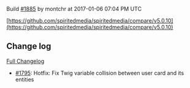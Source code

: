 Build [#1885](https://circleci.com/gh/spiritedmedia/spiritedmedia/1885) by montchr at 2017-01-06 07:04 PM UTC

[https://github.com/spiritedmedia/spiritedmedia/compare/v5.0.10](https://github.com/spiritedmedia/spiritedmedia/compare/v5.0.10)
## Change log
[Full Changelog](https://github.com/spiritedmedia/spiritedmedia/compare/v5.0.9...v5.0.10)

 - [#1795](https://github.com/spiritedmedia/spiritedmedia/pull/1795): Hotfix: Fix Twig variable collision between user card and its entities
